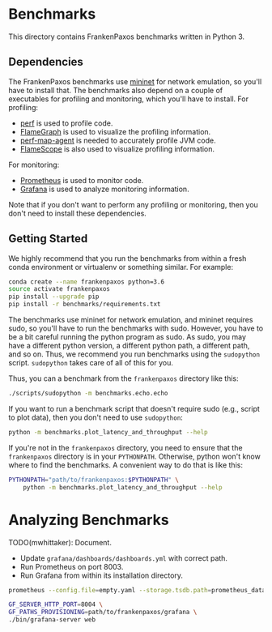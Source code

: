# Benchmarks
This directory contains FrankenPaxos benchmarks written in Python 3.

## Dependencies
The FrankenPaxos benchmarks use [mininet](http://mininet.org/download/) for
network emulation, so you'll have to install that.  The benchmarks also depend
on a couple of executables for profiling and monitoring, which you'll have to
install. For profiling:

- [perf](https://perf.wiki.kernel.org/index.php/Tutorial) is used to profile
  code.
- [FlameGraph](https://github.com/brendangregg/FlameGraph) is used to visualize
  the profiling information.
- [perf-map-agent](https://github.com/jvm-profiling-tools/perf-map-agent) is
  needed to accurately profile JVM code.
- [FlameScope](https://github.com/Netflix/flamescope) is also used to visualize
  profiling information.

For monitoring:

- [Prometheus](https://prometheus.io/) is used to monitor code.
- [Grafana](https://grafana.com/) is used to analyze monitoring information.

Note that if you don't want to perform any profiling or monitoring, then you
don't need to install these dependencies.

## Getting Started
We highly recommend that you run the benchmarks from within a fresh conda
environment or virtualenv or something similar. For example:

```bash
conda create --name frankenpaxos python=3.6
source activate frankenpaxos
pip install --upgrade pip
pip install -r benchmarks/requirements.txt
```

The benchmarks use mininet for network emulation, and mininet requires sudo, so
you'll have to run the benchmarks with sudo. However, you have to be a bit
careful running the python program as sudo. As sudo, you may have a different
python version, a different python path, a different path, and so on. Thus, we
recommend you run benchmarks using the `sudopython` script. `sudopython` takes
care of all of this for you.

Thus, you can a benchmark from the `frankenpaxos` directory like this:

```bash
./scripts/sudopython -m benchmarks.echo.echo
```

If you want to run a benchmark script that doesn't require sudo (e.g., script
to plot data), then you don't need to use `sudopython`:

```bash
python -m benchmarks.plot_latency_and_throughput --help
```

If you're not in the `frankenpaxos` directory, you need to ensure that the
`frankenpaxos` directory is in your `PYTHONPATH`. Otherwise, python won't know
where to find the benchmarks. A convenient way to do that is like this:

```bash
PYTHONPATH="path/to/frankenpaxos:$PYTHONPATH" \
    python -m benchmarks.plot_latency_and_throughput --help
```

# Analyzing Benchmarks
TODO(mwhittaker): Document.

- Update `grafana/dashboards/dashboards.yml` with correct path.
- Run Prometheus on port 8003.
- Run Grafana from within its installation directory.

```bash
prometheus --config.file=empty.yaml --storage.tsdb.path=prometheus_data --web.listen-address=0.0.0.0:8003

GF_SERVER_HTTP_PORT=8004 \
GF_PATHS_PROVISIONING=path/to/frankenpaxos/grafana \
./bin/grafana-server web
```
